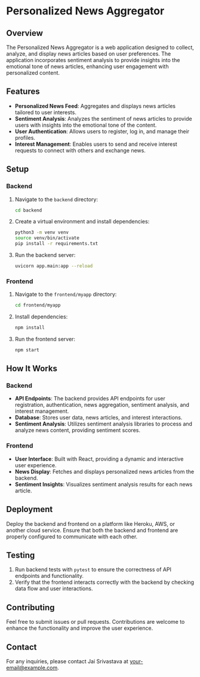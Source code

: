 # Personalized News Aggregator

## Overview

The Personalized News Aggregator is a web application designed to collect, analyze, and display news articles based on user preferences. The application incorporates sentiment analysis to provide insights into the emotional tone of news articles, enhancing user engagement with personalized content. 

## Features

- **Personalized News Feed**: Aggregates and displays news articles tailored to user interests.
- **Sentiment Analysis**: Analyzes the sentiment of news articles to provide users with insights into the emotional tone of the content.
- **User Authentication**: Allows users to register, log in, and manage their profiles.
- **Interest Management**: Enables users to send and receive interest requests to connect with others and exchange news.

## Setup

### Backend

1. Navigate to the `backend` directory:
    ```bash
    cd backend
    ```
2. Create a virtual environment and install dependencies:
    ```bash
    python3 -m venv venv
    source venv/bin/activate
    pip install -r requirements.txt
    ```
3. Run the backend server:
    ```bash
    uvicorn app.main:app --reload
    ```

### Frontend

1. Navigate to the `frontend/myapp` directory:
    ```bash
    cd frontend/myapp
    ```
2. Install dependencies:
    ```bash
    npm install
    ```
3. Run the frontend server:
    ```bash
    npm start
    ```

## How It Works

### Backend

- **API Endpoints**: The backend provides API endpoints for user registration, authentication, news aggregation, sentiment analysis, and interest management.
- **Database**: Stores user data, news articles, and interest interactions.
- **Sentiment Analysis**: Utilizes sentiment analysis libraries to process and analyze news content, providing sentiment scores.

### Frontend

- **User Interface**: Built with React, providing a dynamic and interactive user experience.
- **News Display**: Fetches and displays personalized news articles from the backend.
- **Sentiment Insights**: Visualizes sentiment analysis results for each news article.

## Deployment

Deploy the backend and frontend on a platform like Heroku, AWS, or another cloud service. Ensure that both the backend and frontend are properly configured to communicate with each other.

## Testing

1. Run backend tests with `pytest` to ensure the correctness of API endpoints and functionality.
2. Verify that the frontend interacts correctly with the backend by checking data flow and user interactions.

## Contributing

Feel free to submit issues or pull requests. Contributions are welcome to enhance the functionality and improve the user experience.

## Contact

For any inquiries, please contact Jai Srivastava at [your-email@example.com](mailto:decent.jai1995@gmail.com).
